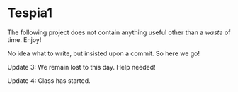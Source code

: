 # Tespia1

The following project does not contain anything useful other than a *waste* of time. Enjoy!

No idea what to write, but insisted upon a commit. So here we go!

Update 3: We remain lost to this day. Help needed!

Update 4: Class has started.